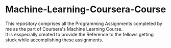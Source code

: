 # Machine-Learning-Coursera-Course
This repository comprises all the Programming Assignments completed by me as the part of Coursera's Machine Learning Course.
<br>
It is esspecially created to provide the Reference to the fellows getting stuck while accomplishing these assignments.
